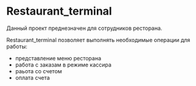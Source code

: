 # Restaurant_terminal

Данный проект преднезначен для сотрудников ресторана.

Restaurant_terminal позволяет выполнять необходимые операции для работы:
* представление меню ресторана
* работа с заказам  в режиме кассира
* раьота со счетом
* оплата счета 

